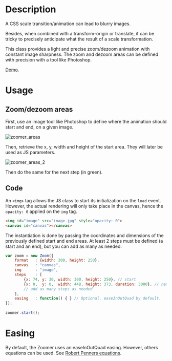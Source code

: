 Description
==================
A CSS scale transition/animation can lead to blurry images.

Besides, when combined with a transform-origin or translate, it can be tricky to precisely anticipate what the result of a scale transformation.

This class provides a light and precise zoom/dezoom animation with constant image sharpness. The zoom and dezoom areas can be defined with precision with a tool like Photoshop.

[Demo](https://projects.thibautfoussard.com/git/zoomer/example/).



Usage
==================

Zoom/dezoom areas
------------------
First, use an image tool like Photoshop to define where the animation should start and end, on a given image.


![zoomer_areas](https://projects.thibautfoussard.com/git/zoomer/zoomer_areas.jpg)


Then, retrieve the x, y, width and height of the start area. They will later be used as JS parameters.


![zoomer_areas_2](https://projects.thibautfoussard.com/git/zoomer/zoomer_areas_2.jpg)


Then do the same for the next step (in green).


Code
------------------

An `<img>` tag allows the JS class to start its initialization on the `load` event.
However, the actual rendering will only take place in the canvas, hence the `opacity: 0` applied on the `img` tag.


```html
<img id="image" src="image.jpg" style="opacity: 0">
<canvas id="canvas"></canvas>
```

The instantiation is done by passing the coordinates and dimensions of the previously defined start and end areas.
At least 2 steps must be defined (a start and an end), but you can add as many as needed. 

```javascript
var zoom = new Zoom({
    format   : {width: 300, height: 250},
    canvas   : "canvas",
    img      : "image",
    steps    : [
        {x: 74, y: 30, width: 300, height: 250}, // start
        {x: 0,  y: 0,  width: 448, height: 373, duration: 3000}, // next step
        // add as many steps as needed
    ],
    easing   : function() { } // Optional. easeInOutQuad by default.
});
	
zoomer.start();
```


Easing
==================

By default, the Zoomer uses an easeInOutQuad easing.
However, others equations can be used. See [Robert Penners equations](https://forum.kirupa.com/t/robert-penners-easing-equations-in-pure-js-no-jquery/330985).